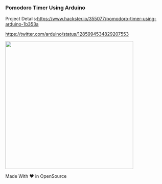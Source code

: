 ### Pomodoro Timer Using Arduino
Project Details:https://www.hackster.io/355077/pomodoro-timer-using-arduino-1b353a

https://twitter.com/arduino/status/1285994534829207553

<img src="https://user-images.githubusercontent.com/26376366/94462563-59bcab80-01d9-11eb-8f3f-beb06aa1ae49.png" width="400" height="400" >





Made With ❤ in OpenSource
